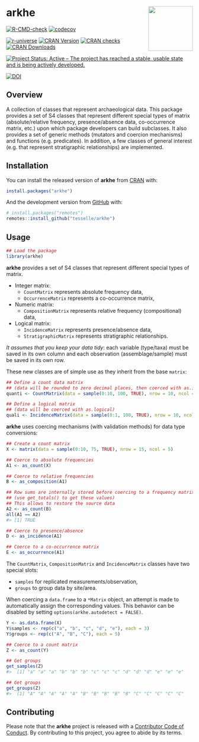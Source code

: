 
<!-- README.md is generated from README.Rmd. Please edit that file -->

# arkhe <img width=120px src="man/figures/logo.png" align="right" />

<!-- badges: start -->

[![R-CMD-check](https://github.com/tesselle/arkhe/workflows/R-CMD-check/badge.svg)](https://github.com/tesselle/arkhe/actions)
[![codecov](https://codecov.io/gh/tesselle/arkhe/branch/master/graph/badge.svg)](https://codecov.io/gh/tesselle/arkhe)

[![r-universe](https://tesselle.r-universe.dev/badges/arkhe)](https://tesselle.r-universe.dev)
[![CRAN
Version](http://www.r-pkg.org/badges/version/arkhe)](https://cran.r-project.org/package=arkhe)
[![CRAN
checks](https://cranchecks.info/badges/worst/arkhe)](https://cran.r-project.org/web/checks/check_results_arkhe.html)
[![CRAN
Downloads](http://cranlogs.r-pkg.org/badges/arkhe)](https://cran.r-project.org/package=arkhe)

[![Project Status: Active – The project has reached a stable, usable
state and is being actively
developed.](https://www.repostatus.org/badges/latest/active.svg)](https://www.repostatus.org/#active)

[![DOI](https://zenodo.org/badge/DOI/10.5281/zenodo.3526659.svg)](https://doi.org/10.5281/zenodo.3526659)
<!-- badges: end -->

## Overview

A collection of classes that represent archaeological data. This package
provides a set of S4 classes that represent different special types of
matrix (absolute/relative frequency, presence/absence data,
co-occurrence matrix, etc.) upon which package developers can build
subclasses. It also provides a set of generic methods (mutators and
coercion mechanisms) and functions (e.g. predicates). In addition, a few
classes of general interest (e.g. that represent stratigraphic
relationships) are implemented.

## Installation

You can install the released version of **arkhe** from
[CRAN](https://CRAN.R-project.org) with:

``` r
install.packages("arkhe")
```

And the development version from [GitHub](https://github.com/) with:

``` r
# install.packages("remotes")
remotes::install_github("tesselle/arkhe")
```

## Usage

``` r
## Load the package
library(arkhe)
```

**arkhe** provides a set of S4 classes that represent different special
types of matrix.

-   Integer matrix:
    -   `CountMatrix` represents absolute frequency data,
    -   `OccurrenceMatrix` represents a co-occurrence matrix,
-   Numeric matrix:
    -   `CompositionMatrix` represents relative frequency
        (compositional) data,
-   Logical matrix:
    -   `IncidenceMatrix` represents presence/absence data,
    -   `StratigraphicMatrix` represents stratigraphic relationships.

*It assumes that you keep your data tidy*: each variable (type/taxa)
must be saved in its own column and each observation (assemblage/sample)
must be saved in its own row.

These new classes are of simple use as they inherit from the base
`matrix`:

``` r
## Define a count data matrix
## (data will be rounded to zero decimal places, then coerced with as.integer)
quanti <- CountMatrix(data = sample(0:10, 100, TRUE), nrow = 10, ncol = 10)

## Define a logical matrix
## (data will be coerced with as.logical)
quali <- IncidenceMatrix(data = sample(0:1, 100, TRUE), nrow = 10, ncol = 10)
```

**arkhe** uses coercing mechanisms (with validation methods) for data
type conversions:

``` r
## Create a count matrix
X <- matrix(data = sample(0:10, 75, TRUE), nrow = 15, ncol = 5)

## Coerce to absolute frequencies
A1 <- as_count(X)

## Coerce to relative frequencies
B <- as_composition(A1)

## Row sums are internally stored before coercing to a frequency matrix
## (use get_totals() to get these values)
## This allows to restore the source data
A2 <- as_count(B)
all(A1 == A2)
#> [1] TRUE

## Coerce to presence/absence
D <- as_incidence(A1)

## Coerce to a co-occurrence matrix
E <- as_occurrence(A1)
```

The `CountMatrix`, `CompositionMatrix` and `IncidenceMatrix` classes
have two special slots:

-   `samples` for replicated measurements/observation,
-   `groups` to group data by site/area.

When coercing a `data.frame` to a `*Matrix` object, an attempt is made
to automatically assign the corresponding values. This behavior can be
disabled by setting `options(arkhe.autodetect = FALSE)`.

``` r
Y <- as.data.frame(X)
Y$samples <- rep(c("a", "b", "c", "d", "e"), each = 3)
Y$groups <- rep(c("A", "B", "C"), each = 5)

## Coerce to a count matrix
Z <- as_count(Y)

## Get groups
get_samples(Z)
#>  [1] "a" "a" "a" "b" "b" "b" "c" "c" "c" "d" "d" "d" "e" "e" "e"

## Get groups
get_groups(Z)
#>  [1] "A" "A" "A" "A" "A" "B" "B" "B" "B" "B" "C" "C" "C" "C" "C"
```

## Contributing

Please note that the **arkhe** project is released with a [Contributor
Code of Conduct](https://www.tesselle.org/conduct.html). By contributing
to this project, you agree to abide by its terms.
